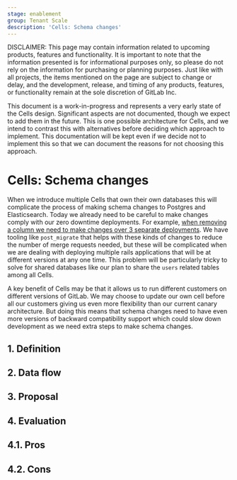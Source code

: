 ```yaml
---
stage: enablement
group: Tenant Scale
description: 'Cells: Schema changes'
---
```


<!-- vale gitlab.FutureTense = NO -->

DISCLAIMER:
This page may contain information related to upcoming products, features and
functionality. It is important to note that the information presented is for
informational purposes only, so please do not rely on the information for
purchasing or planning purposes. Just like with all projects, the items
mentioned on the page are subject to change or delay, and the development,
release, and timing of any products, features, or functionality remain at the
sole discretion of GitLab Inc.

This document is a work-in-progress and represents a very early state of the
Cells design. Significant aspects are not documented, though we expect to add
them in the future. This is one possible architecture for Cells, and we intend to
contrast this with alternatives before deciding which approach to implement.
This documentation will be kept even if we decide not to implement this so that
we can document the reasons for not choosing this approach.

# Cells: Schema changes

When we introduce multiple Cells that own their own databases this will
complicate the process of making schema changes to Postgres and Elasticsearch.
Today we already need to be careful to make changes comply with our zero
downtime deployments. For example,
[when removing a column we need to make changes over 3 separate deployments](../../../development/database/avoiding_downtime_in_migrations.md#dropping-columns).
We have tooling like `post_migrate` that helps with these kinds of changes to
reduce the number of merge requests needed, but these will be complicated when
we are dealing with deploying multiple rails applications that will be at
different versions at any one time. This problem will be particularly tricky to
solve for shared databases like our plan to share the `users` related tables
among all Cells.

A key benefit of Cells may be that it allows us to run different
customers on different versions of GitLab. We may choose to update our own cell
before all our customers giving us even more flexibility than our current
canary architecture. But doing this means that schema changes need to have even
more versions of backward compatibility support which could slow down
development as we need extra steps to make schema changes.

## 1. Definition

## 2. Data flow

## 3. Proposal

## 4. Evaluation

## 4.1. Pros

## 4.2. Cons
